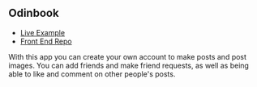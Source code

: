 ## Odinbook

* [Live Example](https://odinbook-production-a5e1.up.railway.app/)
* [Front End Repo](https://github.com/MichaelShawUK/odinbook)

With this app you can create your own account to make posts and post images. You can add friends and make friend requests, as well as being able to like and comment on other people's posts. 